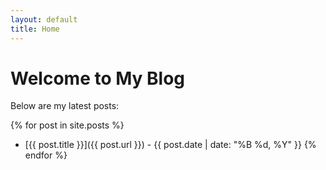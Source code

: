 ```yaml
---
layout: default
title: Home
---
```

# Welcome to My Blog

Below are my latest posts:

{% for post in site.posts %}
- [{{ post.title }}]({{ post.url }}) - {{ post.date | date: "%B %d, %Y" }}
{% endfor %}
